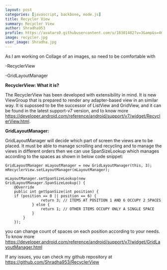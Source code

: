 ```yaml
---
layout: post
categories: [javascript, backbone, node.js]
title: Recycler View
summary: Recycler View
author: Shradha953
profile: https://avatars0.githubusercontent.com/u/18301482?v=3&amp&s=460
image: recycler.jpg
user_image: Shradha.jpg
---
```


As I am working on Collage of an images, so need to be comfortable with

-RecyclerView

-GridLayoutManager

**RecyclerView: What it is?**

The RecyclerView has been developed with extensibility in mind. It is new ViewGroup that is prepared to render any adapter-based view in an similar way. It is supossed to be the successor of ListView and GridView, and it can be found in the latest support-v7 version, and to know more https://developer.android.com/reference/android/support/v7/widget/RecyclerView.html.

**GridLayoutManager:**

GridLayoutManager will decide which part of screen the views are to be placed. It must be able to manage scrolling and recycling and to manage the views in different orders then we can use SpanSizeLookup which manages according to the spaces as shown in below code snippet:


````````
GridLayoutManager mLayoutManager = new GridLayoutManager(this, 3);
mRecyclerView.setLayoutManager(mLayoutManager);

mLayoutManager.setSpanSizeLookup(new GridLayoutManager.SpanSizeLookup() {
    @Override
    public int getSpanSize(int position) {
	if (position == 0 || position == 6) {
                return 3; // ITEMS AT POSITION 1 AND 6 OCCUPY 2 SPACES
            } else {
                return 1; // OTHER ITEMS OCCUPY ONLY A SINGLE SPACE
            }
        }
    });

````````

you can change count of spaces on each position according to your needs. To know more https://developer.android.com/reference/android/support/v7/widget/GridLayoutManager.html

If any issues, you can check my github repository at https://github.com/Shradha953/RecyclerView


